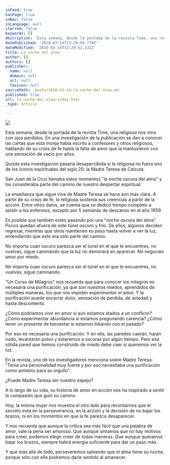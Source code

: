 ```yaml
---
inFeed: true
hasPage: true
inNav: false
inLanguage: null
starred: false
keywords: []
description: 'Esta semana, desde la portada de la revista Time, una religiosa nos mira con ojos perdidos. En una investigación de la publicación se dan a conocer las cartas que esta monja había escrito a confesores y otros religiosos, hablando de su crisis de fe hasta la falta de amor que la mantuvieron con una sensación de vacío por años.'
datePublished: '2016-03-14T13:29:56.779Z'
dateModified: '2016-03-14T13:29:51.131Z'
title: La noche del alma
author: []
authors: []
publisher:
  name: null
  domain: null
  url: null
  favicon: null
sourcePath: _posts/2016-03-14-la-noche-del-alma.md
published: true
url: la-noche-del-alma/index.html
_type: Article

---
```

![](https://the-grid-user-content.s3-us-west-2.amazonaws.com/e8c9b043-b7fd-4492-8edc-7df43bb4710e.jpg)

Esta semana, desde la portada de la revista Time, una religiosa nos mira con ojos perdidos. En una investigación de la publicación se dan a conocer las cartas que esta monja había escrito a confesores y otros religiosos, hablando de su crisis de fe hasta la falta de amor que la mantuvieron con una sensación de vacío por años.

Quizás esta investigación pasaría desapercibida si la religiosa no fuera uno de los íconos espirituales del siglo 20: la Madre Teresa de Calcuta.

San Juan de la Cruz llamaba estos momentos "la noche oscura del alma" y los consideraba parte del camino de nuestro despertar espiritual.

La enseñanza que sigue viva de Madre Teresa se hace aún más clara. A partir de su crisis de fe, la religiosa sostenía sus creencias a partir de la acción. Entre otros datos, se cuenta que se dedicó tiempo completo a asistir a los enfermos, excepto por 5 semanas de descanso en el año 1959\.

Es posible que también estés pasando por una "noche oscura del alma". Pocos quedan afuera de este túnel oscuro y frío. De ellos, algunos deciden regresar, mientras que otros mantienen su paso hasta volver a ver la luz, entendiendo que éste era sólo parte del camino.

No importa cuan oscuro parezca ser el túnel en el que te encuentres, no vuelvas, sigue caminando que la luz no demorará en aparecer. No negocies amor por miedo.

No importa cuan oscuro parezca ser el túnel en el que te encuentres, no vuelvas, sigue caminando.

"Un Curso de Milagros" nos recuerda que para conocer los milagros es necesaria una purificación, ya que son nuestros miedos, aprendidos de múltiples maneras, los que nos impiden experimentar el amor. Y la purificación puede encerrar dolor, sensación de perdida, de soledad y hasta descontento.

¿Cómo podríamos vivir en amor si aún estamos atados a un conflicto?¿Cómo experimentar abundancia si estamos pregonando carencia? ¿Cómo tener un presente de bienestar si estamos lidiando con el pasado?

Por eso es necesaria una purificación. Y en ella, las paredes caerán, harán ruido, levantarán polvo y estaremos a oscuras por algún tiempo. Pero esa sólida pared que hemos construido de miedo debe caer si queremos ver la luz.

En la revista, uno de los investigadores menciona sobre Madre Teresa: "Tenia una personalidad muy fuerte y por eso necesitaba una purificación como antídoto para su orgullo".

¿Puede Madre Teresa ser nuestro espejo?

A lo largo de su vida, su historia de amor en acción nos ha inspirado a sentir la compasión que guió su camino.

Hoy, la misma mujer nos muestra el otro lado para recordarnos que el secreto está en la perseverancia, en la acción y la decisión de no bajar los brazos, ni en los momentos en que la fe parezca desaparecer.

Y nos recuerda que aunque la crítica sea más fácil que una palabra de amor, vale la pena ser amoroso. Que aunque sintamos que no hay motivos para creer, podemos elegir creer de todas maneras. Que aunque queramos bajar los brazos, siempre habrá energía suficiente para dar un paso más.

Y que más allá de todo, perseveremos sabiendo que el alma tiene su noche, porque sólo con ella podremos darle sentido al amanecer.